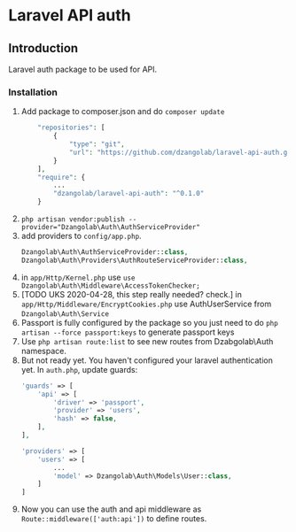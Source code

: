 # Laravel API auth

## Introduction

Laravel auth package to be used for API.

### Installation

1. Add package to composer.json and do `composer update`
    ```php
        "repositories": [
            {
                "type": "git",
                "url": "https://github.com/dzangolab/laravel-api-auth.git"
            }
        ],
        "require": {
            ...
            "dzangolab/laravel-api-auth": "^0.1.0"
        }
     ```
1. `php artisan vendor:publish --provider="Dzangolab\Auth\AuthServiceProvider"`
1. add providers to `config/app.php`.
    ```php
    Dzangolab\Auth\AuthServiceProvider::class,
    Dzangolab\Auth\Providers\AuthRouteServiceProvider::class,
    ```
1. in `app/Http/Kernel.php` use `use Dzangolab\Auth\Middleware\AccessTokenChecker;`
1. [TODO UKS 2020-04-28, this step really needed? check.] in `app/Http/Middleware/EncryptCookies.php` use AuthUserService from `Dzangolab\Auth\Service`
1. Passport is fully configured by the package so you just need to do `php artisan --force passport:keys` to generate passport keys
1. Use `php artisan route:list` to see new routes from Dzabgolab\Auth namespace.
1. But not ready yet. You haven't configured your laravel authentication yet. In `auth.php`, update guards:
    ```php
    'guards' => [
        'api' => [
            'driver' => 'passport',
            'provider' => 'users',
            'hash' => false,
        ],
    ],

    'providers' => [
        'users' => [
            ...
            'model' => Dzangolab\Auth\Models\User::class,
        ]
    ]
    ```
1. Now you can use the auth and api middleware as `Route::middleware(['auth:api'])` to define routes.
